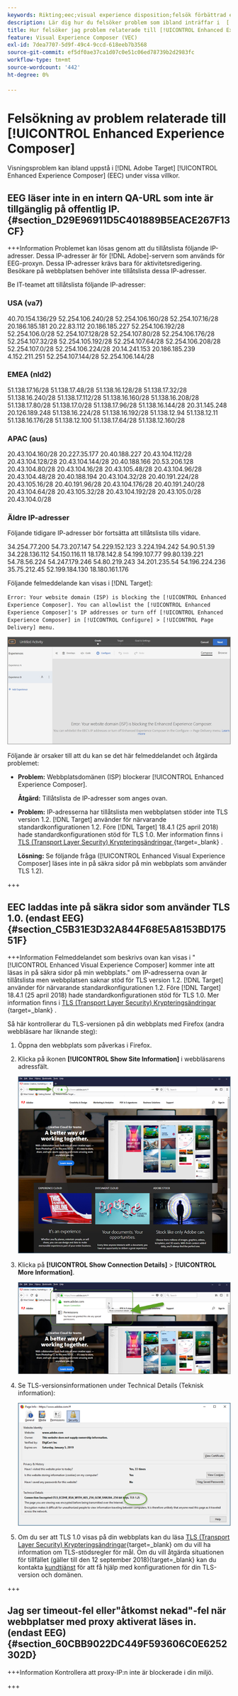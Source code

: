 ```yaml
---
keywords: Rikting;eec;visual experience disposition;felsök förbättrad experience disposition;felsökning
description: Lär dig hur du felsöker problem som ibland inträffar i  [!DNL Adobe Target] [!UICONTROL Enhanced Experience Composer] (EEC) under vissa förhållanden.
title: Hur felsöker jag problem relaterade till [!UICONTROL Enhanced Experience Composer]?
feature: Visual Experience Composer (VEC)
exl-id: 7dea7707-5d9f-49c4-9ccd-618eeb7b3568
source-git-commit: ef5df0ae37ca1d07c0e51c06ed78739b2d2983fc
workflow-type: tm+mt
source-wordcount: '442'
ht-degree: 0%

---
```


# Felsökning av problem relaterade till [!UICONTROL Enhanced Experience Composer]

Visningsproblem kan ibland uppstå i [!DNL Adobe Target] [!UICONTROL Enhanced Experience Composer] (EEC) under vissa villkor.

## EEG läser inte in en intern QA-URL som inte är tillgänglig på offentlig IP. {#section_D29E96911D5C401889B5EACE267F13CF}


+++Information
Problemet kan lösas genom att du tillåtslista följande IP-adresser. Dessa IP-adresser är för [!DNL Adobe]-servern som används för EEG-proxyn. Dessa IP-adresser krävs bara för aktivitetsredigering. Besökare på webbplatsen behöver inte tillåtslista dessa IP-adresser.

Be IT-teamet att tillåtslista följande IP-adresser:

### USA (va7)

40.70.154.136/29
52.254.106.240/28
52.254.106.160/28
52.254.107.16/28
20.186.185.181
20.22.83.112
20.186.185.227
52.254.106.192/28
52.254.106.0/28
52.254.107.128/28
52.254.107.80/28
52.254.106.176/28
52.254.107.32/28
52.254.105.192/28
52.254.107.64/28
52.254.106.208/28
52.254.107.0/28
52.254.106.224/28
20.14.241.153
20.186.185.239
4.152.211.251
52.254.107.144/28
52.254.106.144/28

### EMEA (nld2)

51.138.17.16/28
51.138.17.48/28
51.138.16.128/28
51.138.17.32/28
51.138.16.240/28
51.138.17.112/28
51.138.16.160/28
51.138.16.208/28
51.138.17.80/28
51.138.17.0/28
51.138.17.96/28
51.138.16.144/28
20.31.145.248
20.126.189.248
51.138.16.224/28
51.138.16.192/28
51.138.12.94
51.138.12.11
51.138.16.176/28
51.138.12.100
51.138.17.64/28
51.138.12.160/28

### APAC (aus)

20.43.104.160/28
20.227.35.177
20.40.188.227
20.43.104.112/28
20.43.104.128/28
20.43.104.144/28
20.40.188.166
20.53.206.128
20.43.104.80/28
20.43.104.16/28
20.43.105.48/28
20.43.104.96/28
20.43.104.48/28
20.40.188.194
20.43.104.32/28
20.40.191.224/28
20.43.105.16/28
20.40.191.96/28
20.43.104.176/28
20.40.191.240/28
20.43.104.64/28
20.43.105.32/28
20.43.104.192/28
20.43.105.0/28
20.43.104.0/28

### Äldre IP-adresser

Följande tidigare IP-adresser bör fortsätta att tillåtslista tills vidare.

34.254.77.200
54.73.207.147
54.229.152.123
3.224.194.242
54.90.51.39
34.228.136.112
54.150.116.11
18.178.142.8
54.199.107.77
99.80.139.221
54.78.56.224
54.247.179.246
54.80.219.243
34.201.235.54
54.196.224.236
35.75.212.45
52.199.184.130
18.180.161.176

Följande felmeddelande kan visas i [!DNL Target]:

`Error: Your website domain (ISP) is blocking the [!UICONTROL Enhanced Experience Composer]. You can allowlist the [!UICONTROL Enhanced Experience Composer]'s IP addresses or turn off [!UICONTROL Enhanced Experience Composer] in [!UICONTROL Configure] > [!UICONTROL Page Delivery] menu.`

![EEC_error-bild](assets/EEC_error.png)

Följande är orsaker till att du kan se det här felmeddelandet och åtgärda problemet:

* **Problem:** Webbplatsdomänen (ISP) blockerar [!UICONTROL Enhanced Experience Composer].

  **Åtgärd:** Tillåtslista de IP-adresser som anges ovan.

* **Problem:** IP-adresserna har tillåtslista men webbplatsen stöder inte TLS version 1.2. [!DNL Target] använder för närvarande standardkonfigurationen 1.2. Före [!DNL Target] 18.4.1 (25 april 2018) hade standardkonfigurationen stöd för TLS 1.0. Mer information finns i [ TLS (Transport Layer Security) Krypteringsändringar ](https://experienceleague.adobe.com/docs/target-dev/developer/implementation/tls-transport-layer-security-encryption.html?lang=sv-SE){target=_blank} .

  **Lösning:** Se följande fråga ([!UICONTROL Enhanced Visual Experience Composer] läses inte in på säkra sidor på min webbplats som använder TLS 1.2).

+++

## EEC laddas inte på säkra sidor som använder TLS 1.0. (endast EEG) {#section_C5B31E3D32A844F68E5A8153BD17551F}

+++Information
Felmeddelandet som beskrivs ovan kan visas i &quot;[!UICONTROL Enhanced Visual Experience Composer] kommer inte att läsas in på säkra sidor på min webbplats.&quot; om IP-adresserna ovan är tillåtslista men webbplatsen saknar stöd för TLS version 1.2. [!DNL Target] använder för närvarande standardkonfigurationen 1.2. Före [!DNL Target] 18.4.1 (25 april 2018) hade standardkonfigurationen stöd för TLS 1.0. Mer information finns i [ TLS (Transport Layer Security) Krypteringsändringar ](https://experienceleague.adobe.com/docs/target-dev/developer/implementation/tls-transport-layer-security-encryption.html?lang=sv-SE){target=_blank} .

Så här kontrollerar du TLS-versionen på din webbplats med Firefox (andra webbläsare har liknande steg):

1. Öppna den webbplats som påverkas i Firefox.
1. Klicka på ikonen **[!UICONTROL Show Site Information]** i webbläsarens adressfält.

   ![firefox_more_info image](assets/firefox_more_info.png)

1. Klicka på **[!UICONTROL Show Connection Details]** > **[!UICONTROL More Information]**.

   ![firefox_more_info_2 image](assets/firefox_more_info_2.png)

1. Se TLS-versionsinformationen under Technical Details (Teknisk information):

   ![firefox_more_info_3 image](assets/firefox_more_info_3.png)

1. Om du ser att TLS 1.0 visas på din webbplats kan du läsa [TLS (Transport Layer Security) Krypteringsändringar](https://experienceleague.adobe.com/docs/target-dev/developer/implementation/tls-transport-layer-security-encryption.html?lang=sv-SE){target=_blank} om du vill ha information om TLS-stödsregler för mål. Om du vill åtgärda situationen för tillfället (gäller till den 12 september 2018){target=_blank} kan du kontakta [kundtjänst](/help/main/cmp-resources-and-contact-information.md#reference_ACA3391A00EF467B87930A450050077C) för att få hjälp med konfigurationen för din TLS-version och domänen.

+++

## Jag ser timeout-fel eller&quot;åtkomst nekad&quot;-fel när webbplatser med proxy aktiverat läses in. (endast EEG) {#section_60CBB9022DC449F593606C0E6252302D}

+++Information
Kontrollera att proxy-IP:n inte är blockerade i din miljö.

+++
